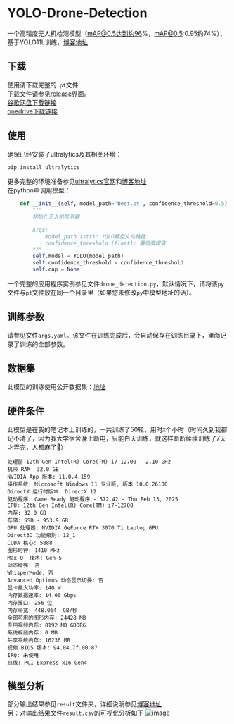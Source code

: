 # YOLO-Drone-Detection
一个高精度无人机检测模型（mAP@0.5达到约96%，mAP@0.5:0.95约74%），基于YOLO11L训练，[博客地址](https://2am.top/2025/03/23/%E5%9F%BA%E4%BA%8EYOLO11%E7%9A%84%E6%97%A0%E4%BA%BA%E6%9C%BA%E6%A3%80%E6%B5%8B%E6%A8%A1%E5%9E%8B%E8%AE%AD%E7%BB%83/)<br>
## 下载
使用请下载完整的`.pt`文件<br>
下载文件请参见[release](https://github.com/forever218/YOLO-Drone-Detection/releases/tag/drone)界面。<br>
[谷歌网盘下载链接](https://drive.google.com/file/d/1ejpxbT4rnFkPcWVy7T8yH3VkJWTF2rWQ/view?usp=sharing)<br>
[onedrive下载链接](https://7llb7h-my.sharepoint.com/:u:/g/personal/lisiran_7llb7h_onmicrosoft_com/EZi5fRvC49pLkasMzN_syMgB6psGl2b2uVRtxhWtZQ-m3A?e=ZSOleg)<br>
## 使用
确保已经安装了ultralytics及其相关环境：
```cmd
pip install ultralytics
```
更多完整的环境准备参见[ultralytics官网](https://docs.ultralytics.com/zh/quickstart/)和[博客地址](https://2am.top/2025/03/23/%E5%9F%BA%E4%BA%8EYOLO11%E7%9A%84%E6%97%A0%E4%BA%BA%E6%9C%BA%E6%A3%80%E6%B5%8B%E6%A8%A1%E5%9E%8B%E8%AE%AD%E7%BB%83/)<br>
在python中调用模型：
```python
    def __init__(self, model_path='best.pt', confidence_threshold=0.5):
        """
        初始化无人机检测器
        
        Args:
            model_path (str): YOLO模型文件路径
            confidence_threshold (float): 置信度阈值
        """
        self.model = YOLO(model_path)
        self.confidence_threshold = confidence_threshold
        self.cap = None
```
一个完整的应用程序实例参见文件`drone_detection.py`，默认情况下，请将该`py`文件与`pt`文件放在同一个目录里（如果您未修改`py`中模型地址的话）。
## 训练参数
请参见文件`args.yaml`。该文件在训练完成后，会自动保存在训练目录下，里面记录了训练的全部参数。
## 数据集
此模型的训练使用公开数据集：[地址](https://universe.roboflow.com/uavs-7l7kv/uavs-vqpqt)
## 硬件条件
此模型是在我的笔记本上训练的，一共训练了50轮，用时`X`个小时（时间久到我都记不清了，因为我大学宿舍晚上断电，只能白天训练，就这样断断续续训练了7天才弄完，人都麻了🫠）
```message
处理器	12th Gen Intel(R) Core(TM) i7-12700   2.10 GHz
机带 RAM	32.0 GB
NVIDIA App 版本: 11.0.4.159
操作系统: Microsoft Windows 11 专业版, 版本 10.0.26100
DirectX 运行时版本: DirectX 12
驱动程序: Game Ready 驱动程序 - 572.42 - Thu Feb 13, 2025
CPU: 12th Gen Intel(R) Core(TM) i7-12700
内存: 32.0 GB
存储: SSD - 953.9 GB
GPU 处理器: NVIDIA GeForce RTX 3070 Ti Laptop GPU
Direct3D 功能级别: 12_1
CUDA 核心: 5888
图形时钟: 1410 MHz
Max-Q  技术: Gen-5
动态增强: 否
WhisperMode: 否
Advanced Optimus 动态显示切换: 否
显卡最大功率: 140 W
内存数据速率: 14.00 Gbps
内存接口: 256-位
内存带宽: 448.064  GB/秒
全部可用的图形内存: 24428 MB
专用视频内存: 8192 MB GDDR6
系统视频内存: 0 MB
共享系统内存: 16236 MB
视频 BIOS 版本: 94.04.7f.00.87
IRQ: 未使用
总线: PCI Express x16 Gen4
```

## 模型分析
部分输出结果参见`result`文件夹，详细说明参见[博客地址](https://2am.top/2025/03/23/%E5%9F%BA%E4%BA%8EYOLO11%E7%9A%84%E6%97%A0%E4%BA%BA%E6%9C%BA%E6%A3%80%E6%B5%8B%E6%A8%A1%E5%9E%8B%E8%AE%AD%E7%BB%83/)<br>
另：对输出结果文件`result.csv`的可视化分析如下
![image](https://github.com/user-attachments/assets/f3390e0e-5080-4767-bc9a-4994006f92a4)


